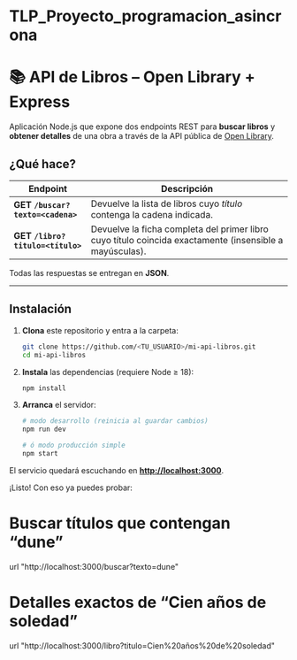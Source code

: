 # TLP_Proyecto_programacion_asincrona

# 📚 API de Libros – Open Library + Express

Aplicación Node.js que expone dos endpoints REST para **buscar libros** y **obtener detalles** de una obra a través de la API pública de [Open Library](https://openlibrary.org/).

## ¿Qué hace?

| Endpoint                         | Descripción                                                                                             |
| -------------------------------- | ------------------------------------------------------------------------------------------------------- |
| **GET `/buscar?texto=<cadena>`** | Devuelve la lista de libros cuyo *título* contenga la cadena indicada.                                  |
| **GET `/libro?titulo=<título>`** | Devuelve la ficha completa del primer libro cuyo título coincida exactamente (insensible a mayúsculas). |

Todas las respuestas se entregan en **JSON**.

---

## Instalación

1. **Clona** este repositorio y entra a la carpeta:

   ```bash
   git clone https://github.com/<TU_USUARIO>/mi-api-libros.git
   cd mi-api-libros
   ```

2. **Instala** las dependencias (requiere Node ≥ 18):

   ```bash
   npm install
   ```

3. **Arranca** el servidor:

   ```bash
   # modo desarrollo (reinicia al guardar cambios)
   npm run dev

   # ó modo producción simple
   npm start
   ```

El servicio quedará escuchando en **[http://localhost:3000](http://localhost:3000)**.


¡Listo! Con eso ya puedes probar:


# Buscar títulos que contengan “dune”
url "http://localhost:3000/buscar?texto=dune"

# Detalles exactos de “Cien años de soledad”
url "http://localhost:3000/libro?titulo=Cien%20años%20de%20soledad"